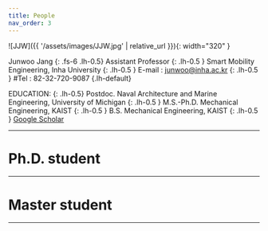 ```yaml
---
title: People
nav_order: 3
---
```



![JJW]({{ '/assets/images/JJW.jpg' | relative_url }}){: width="320" }

Junwoo Jang
{: .fs-6 .lh-0.5}
Assistant Professor
{: .lh-0.5 }
Smart Mobility Engineering, Inha University
{: .lh-0.5 }
E-mail : junwoo@inha.ac.kr
{: .lh-0.5 }
#Tel : 82-32-720-9087
{.lh-default}

EDUCATION:
{: .lh-0.5}
Postdoc. Naval Architecture and Marine Engineering, University of Michigan
{: .lh-0.5 }
M.S.-Ph.D. Mechanical Engineering, KAIST
{: .lh-0.5 }
B.S. Mechanical Engineering, KAIST
{: .lh-0.5 }
[Google Scholar](https://scholar.google.com/citations?user=1lbPybMAAAAJ&hl=en)

----

# Ph.D. student

----

# Master student

----

